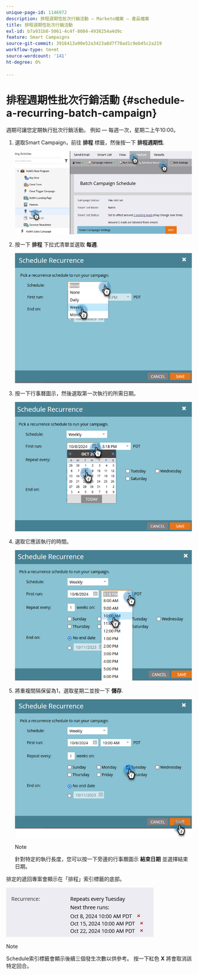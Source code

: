 ```yaml
---
unique-page-id: 1146972
description: 排程週期性批次行銷活動 — Marketo檔案 — 產品檔案
title: 排程週期性批次行銷活動
exl-id: b7a931b0-5061-4c4f-8084-4938254a4d9c
feature: Smart Campaigns
source-git-commit: 3916413a90e52a3423a8d7f78ad1c9eb45c2a219
workflow-type: tm+mt
source-wordcount: '141'
ht-degree: 0%

---
```


# 排程週期性批次行銷活動 {#schedule-a-recurring-batch-campaign}

週期可讓您定期執行批次行銷活動。 例如 — 每週一次，星期二上午10:00。

1. 選取Smart Campaign，前往 **排程** 標籤，然後按一下 **排程週期性**.

   ![](assets/schedule-a-recurring-batch-campaign-1.png)

1. 按一下 **排程** 下拉式清單並選取 **每週**.

   ![](assets/schedule-a-recurring-batch-campaign-2.png)

1. 按一下行事曆圖示，然後選取第一次執行的所需日期。

   ![](assets/schedule-a-recurring-batch-campaign-3.png)

1. 選取它應該執行的時間。

   ![](assets/schedule-a-recurring-batch-campaign-4.png)

1. 將重複間隔保留為1，選取星期二並按一下 **儲存**.

   ![](assets/schedule-a-recurring-batch-campaign-5.png)

   >[!NOTE]
   >
   >針對特定的執行長度，您可以按一下旁邊的行事曆圖示 **結束日期** 並選擇結束日期。

排定的遞回專案會顯示在「排程」索引標籤的底部。

![](assets/schedule-a-recurring-batch-campaign-6.png)

>[!NOTE]
>
>Schedule索引標籤會顯示後續三個發生次數以供參考。 按一下紅色 **X** 將會取消該特定回合。
